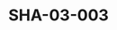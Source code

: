 ---
pid: SHA-03-003
title: SHA-03-003
language: ar
original_label: 
rights: شرحبيل احمد
location_of_original: شرحبيل احمد
photographer_or_studio: استوديو الفريد
scanned_from: photograph 6.5 by 10
_date: December, 1971
location: بحري، المزاد
description: شرحبيل احمد
additional_notes: '"هذه الصورة اخذتها قبل ذهابي رحلة للقاهرة اجازة معهد الموسيقى"'
permission_display: 'yes'
on_server: 'no'
on_website: 'no'
permalink: /photopages/ar/SHA-03-003.html
layout: photo-page
---